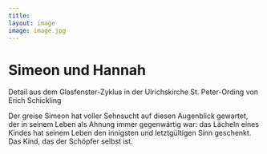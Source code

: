 ```yaml
---
title: 
layout: image
image: image.jpg
---
```

# Simeon und Hannah
Detail aus dem Glasfenster-Zyklus in der Ulrichskirche St. Peter-Ording von Erich Schickling

  
Der greise Simeon hat voller Sehnsucht auf diesen Augenblick gewartet, der in seinem Leben als Ahnung immer gegenwärtig war: das Lächeln eines Kindes hat seinem Leben den innigsten und letztgültigen Sinn geschenkt. Das Kind, das der Schöpfer selbst ist.
